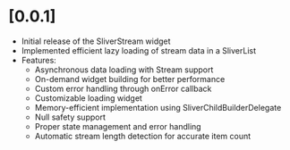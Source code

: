 # [0.0.1]

* Initial release of the SliverStream widget
* Implemented efficient lazy loading of stream data in a SliverList
* Features:
  - Asynchronous data loading with Stream support
  - On-demand widget building for better performance
  - Custom error handling through onError callback
  - Customizable loading widget
  - Memory-efficient implementation using SliverChildBuilderDelegate
  - Null safety support
  - Proper state management and error handling
  - Automatic stream length detection for accurate item count
